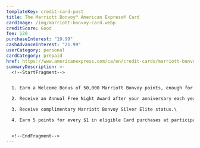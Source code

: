 ```yaml
---
templateKey: credit-card-post
title: The Marriott Bonvoy™ American Express® Card
cardImage: /img/marriott-bonvoy-card.webp
creditScore: Good
fee: 120
purchaseInterest: "19.99"
cashAdvanceInterest: "21.99"
userCategory: personal
cardCategory: prepaid
href: https://www.americanexpress.com/ca/en/credit-cards/marriott-bonvoy-card/
summaryDescription: >-
  <!--StartFragment-->


  1. Earn a Welcome Bonus of 50,000 Marriott Bonvoy points, enough for 3 free nights at a Category 2 hotel\

  2. Receive an Annual Free Night Award after your anniversary each year\

  3. Receive complimentary Marriott Bonvoy Silver Elite status.\

  4. Earn 5 points for every $1 in eligible Card purchases at participating Marriott Bonvoy properties. Plus earn 2 points for every $1 in all other Card purchases


  <!--EndFragment-->
---
```

